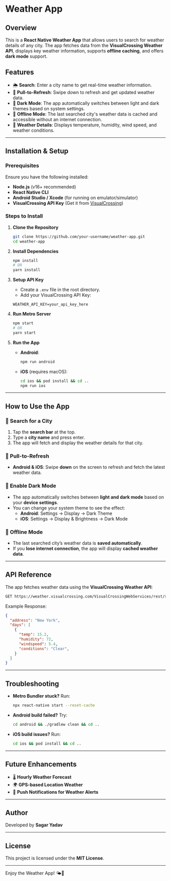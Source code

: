 # Weather App

## Overview
This is a **React Native Weather App** that allows users to search for weather details of any city. The app fetches data from the **VisualCrossing Weather API**, displays key weather information, supports **offline caching**, and offers **dark mode** support.

## Features
- 🌦 **Search**: Enter a city name to get real-time weather information.
- 🔄 **Pull-to-Refresh**: Swipe down to refresh and get updated weather data.
- 🌙 **Dark Mode**: The app automatically switches between light and dark themes based on system settings.
- 📡 **Offline Mode**: The last searched city's weather data is cached and accessible without an internet connection.
- 📍 **Weather Details**: Displays temperature, humidity, wind speed, and weather conditions.

---

## Installation & Setup

### Prerequisites
Ensure you have the following installed:
- **Node.js** (v16+ recommended)
- **React Native CLI**
- **Android Studio / Xcode** (for running on emulator/simulator)
- **VisualCrossing API Key** (Get it from [VisualCrossing](https://www.visualcrossing.com/))

### Steps to Install
1. **Clone the Repository**
   ```sh
   git clone https://github.com/your-username/weather-app.git
   cd weather-app
   ```

2. **Install Dependencies**
   ```sh
   npm install
   # OR
   yarn install
   ```

3. **Setup API Key**
   - Create a `.env` file in the root directory.
   - Add your VisualCrossing API Key:
   ```env
   WEATHER_API_KEY=your_api_key_here
   ```

4. **Run Metro Server**
   ```sh
   npm start
   # OR
   yarn start
   ```

5. **Run the App**
   - **Android**:
     ```sh
     npm run android
     ```
   - **iOS** (requires macOS):
     ```sh
     cd ios && pod install && cd ..
     npm run ios
     ```

---

## How to Use the App

### 🔎 Search for a City
1. Tap the **search bar** at the top.
2. Type a **city name** and press enter.
3. The app will fetch and display the weather details for that city.

### 🔄 Pull-to-Refresh
- **Android & iOS**: Swipe **down** on the screen to refresh and fetch the latest weather data.

### 🌙 Enable Dark Mode
- The app automatically switches between **light and dark mode** based on your **device settings**.
- You can change your system theme to see the effect:
  - **Android**: Settings → Display → Dark Theme
  - **iOS**: Settings → Display & Brightness → Dark Mode

### 📡 Offline Mode
- The last searched city’s weather data is **saved automatically**.
- If you **lose internet connection**, the app will display **cached weather data**.

---

## API Reference
The app fetches weather data using the **VisualCrossing Weather API**:
```sh
GET https://weather.visualcrossing.com/VisualCrossingWebServices/rest/services/timeline/{CITY_NAME}?unitGroup=metric&key={WEATHER_API_KEY}&contentType=json
```

Example Response:
```json
{
  "address": "New York",
  "days": [
    {
      "temp": 15.2,
      "humidity": 72,
      "windspeed": 5.4,
      "conditions": "Clear",
    }
  ]
}
```

---

## Troubleshooting
- **Metro Bundler stuck?** Run:
  ```sh
  npx react-native start --reset-cache
  ```
- **Android build failed?** Try:
  ```sh
  cd android && ./gradlew clean && cd ..
  ```
- **iOS build issues?** Run:
  ```sh
  cd ios && pod install && cd ..
  ```

---

## Future Enhancements
- 🌡 **Hourly Weather Forecast**
- 🌍 **GPS-based Location Weather**
- 🔔 **Push Notifications for Weather Alerts**

---

## Author
Developed by **Sagar Yadav**

---

## License
This project is licensed under the **MIT License**.

---

Enjoy the Weather App! 🌤️🚀

